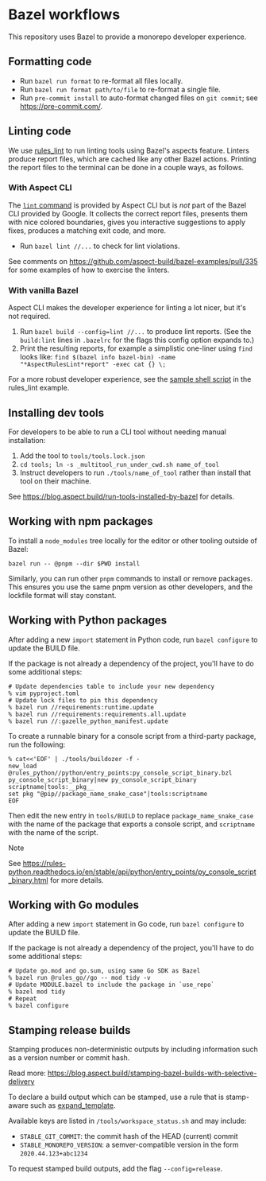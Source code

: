 # Bazel workflows

This repository uses Bazel to provide a monorepo developer experience.

## Formatting code

- Run `bazel run format` to re-format all files locally.
- Run `bazel run format path/to/file` to re-format a single file.
- Run `pre-commit install` to auto-format changed files on `git commit`; see https://pre-commit.com/.

## Linting code

We use [rules_lint](https://github.com/aspect-build/rules_lint) to run linting tools using Bazel's aspects feature.
Linters produce report files, which are cached like any other Bazel actions.
Printing the report files to the terminal can be done in a couple ways, as follows.

### With Aspect CLI

The [`lint` command](https://docs.aspect.build/cli/commands/aspect_lint) is provided by Aspect CLI but is *not* part of the Bazel CLI provided by Google.
It collects the correct report files, presents them with nice colored boundaries, gives you interactive suggestions to apply fixes, produces a matching exit code, and more.

- Run `bazel lint //...` to check for lint violations.

See comments on https://github.com/aspect-build/bazel-examples/pull/335 for some examples of how to exercise the linters.

### With vanilla Bazel

Aspect CLI makes the developer experience for linting a lot nicer, but it's not required.

1. Run `bazel build --config=lint //...` to produce lint reports.
  (See the `build:lint` lines in `.bazelrc` for the flags this config option expands to.)
1. Print the resulting reports, for example a simplistic one-liner using `find` looks like:
  `find $(bazel info bazel-bin) -name "*AspectRulesLint*report" -exec cat {} \; `

For a more robust developer experience, see the [sample shell script](https://github.com/aspect-build/rules_lint/blob/main/example/lint.sh) in the rules_lint example.

## Installing dev tools

For developers to be able to run a CLI tool without needing manual installation:

1. Add the tool to `tools/tools.lock.json`
2. `cd tools; ln -s _multitool_run_under_cwd.sh name_of_tool`
3. Instruct developers to run `./tools/name_of_tool` rather than install that tool on their machine.

See https://blog.aspect.build/run-tools-installed-by-bazel for details.

## Working with npm packages

To install a `node_modules` tree locally for the editor or other tooling outside of Bazel:

```
bazel run -- @pnpm --dir $PWD install
```

Similarly, you can run other `pnpm` commands to install or remove packages.
This ensures you use the same pnpm version as other developers, and the lockfile format will stay constant.

## Working with Python packages

After adding a new `import` statement in Python code, run `bazel configure` to update the BUILD file.

If the package is not already a dependency of the project, you'll have to do some additional steps:

```shell
# Update dependencies table to include your new dependency
% vim pyproject.toml
# Update lock files to pin this dependency
% bazel run //requirements:runtime.update
% bazel run //requirements:requirements.all.update
% bazel run //:gazelle_python_manifest.update
```

To create a runnable binary for a console script from a third-party package, run the following:

```shell
% cat<<'EOF' | ./tools/buildozer -f -
new_load @rules_python//python/entry_points:py_console_script_binary.bzl py_console_script_binary|new py_console_script_binary scriptname|tools:__pkg__
set pkg "@pip//package_name_snake_case"|tools:scriptname
EOF
```

Then edit the new entry in `tools/BUILD` to replace `package_name_snake_case` with the name of the package that exports a console script, and `scriptname` with the name of the script.

>[!NOTE]
>See https://rules-python.readthedocs.io/en/stable/api/python/entry_points/py_console_script_binary.html for more details.

## Working with Go modules

After adding a new `import` statement in Go code, run `bazel configure` to update the BUILD file.

If the package is not already a dependency of the project, you'll have to do some additional steps:

```shell
# Update go.mod and go.sum, using same Go SDK as Bazel
% bazel run @rules_go//go -- mod tidy -v
# Update MODULE.bazel to include the package in `use_repo`
% bazel mod tidy
# Repeat
% bazel configure
```

## Stamping release builds

Stamping produces non-deterministic outputs by including information such as a version number or commit hash.

Read more: https://blog.aspect.build/stamping-bazel-builds-with-selective-delivery

To declare a build output which can be stamped, use a rule that is stamp-aware such as
[expand_template](https://docs.aspect.build/rulesets/aspect_bazel_lib/docs/expand_template).

Available keys are listed in `/tools/workspace_status.sh` and may include:

- `STABLE_GIT_COMMIT`: the commit hash of the HEAD (current) commit
- `STABLE_MONOREPO_VERSION`: a semver-compatible version in the form `2020.44.123+abc1234`

To request stamped build outputs, add the flag `--config=release`.
